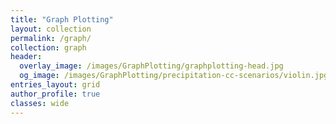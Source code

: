 ```yaml
---
title: "Graph Plotting"
layout: collection
permalink: /graph/
collection: graph
header:
  overlay_image: /images/GraphPlotting/graphplotting-head.jpg
  og_image: /images/GraphPlotting/precipitation-cc-scenarios/violin.jpg
entries_layout: grid
author_profile: true
classes: wide
---
```



